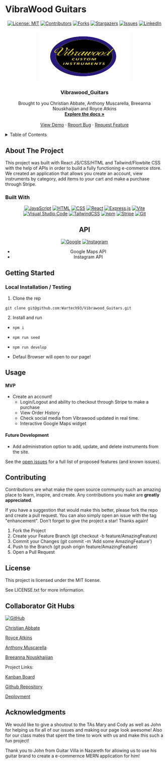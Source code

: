 # VibraWood Guitars
<div align="center">

  <!-- Add badges using the following format: -->
  <!-- ![Name](urlToShieldHere)(urlToGithubHere) -->

[![License: MIT](https://img.shields.io/badge/License-MIT-yellow.svg)](https://opensource.org/licenses/MIT)
[![Contributors](https://img.shields.io/github/contributors/Wartech93/Vibrawood_Guitars.svg?style=plastic&logo=appveyor)](https://github.com/Wartech93/Vibrawood_Guitars/graphs/contributors)
[![Forks](https://img.shields.io/github/forks/Wartech93/Vibrawood_Guitars.svg?style=plastic&logo=appveyor)](https://github.com/Wartech93/Vibrawood_Guitars/network/members)
[![Stargazers](https://img.shields.io/github/stars/Wartech93/Vibrawood_Guitars.svg?style=plastic&logo=appveyor)](https://github.com/Wartech93/Vibrawood_Guitars/stargazers)
[![Issues](https://img.shields.io/github/issues/Wartech93/Vibrawood_Guitars.svg?style=plastic&logo=appveyor)](https://github.com/Wartech93/Vibrawood_Guitars/issues)
[![LinkedIn](https://img.shields.io/badge/-LinkedIn-black.svg?style=plastic&logo=appveyor&logo=linkedin&colorB=555)](https://linkedin.com/in/Wartech93)

</div>

<!-- PROJECT LOGO -->

<div align="center">
  <a href="https://github.com/Wartech93/Vibrawood_Guitars">
    <img src="./client/public/images/logo.png" alt="Logo" width="300" height="160">
  </a>

  <h3 align="center">Vibrawood_Guitars</h3>

  <p align="center">
    Brought to you Christian Abbate, Anthony Muscarella, Breeanna Nouskhaijian and Royce Atkins<br />
    <a href="https://github.com/Wartech93/Vibrawood_Guitars"><strong>Explore the docs »</strong></a>
    <br />
    <br />
    <!-- TODO- add deployed link -->
    <a href="https://github.com/Wartech93/Vibrawood_Guitars">View Demo</a>
    ·
    <a href="https://github.com/Wartech93/Vibrawood_Guitars/issues">Report Bug</a>
    ·
    <a href="https://github.com/Wartech93/Vibrawood_Guitars/issues">Request Feature</a>

  </p>
</div>

<!-- TABLE OF CONTENTS -->
<details>
  <summary>Table of Contents</summary>
  <ol>
    <li>
      <a href="#about-the-project">About The Project</a>
      <ul>
        <li><a href="#built-with">Built With</a></li>
      </ul>
    </li>
    <li>
      <a href="#getting-started">Getting Started</a>
      <ul>
        <li><a href="#installation">Installation</a></li>
      </ul>
    </li>
    <li><a href="#usage">Usage</a></li>
    <li><a href="#contributing">Contributing</a></li>
    <li><a href="#license">License</a></li>
    <li><a href="#contact">Contact</a></li>
    <li><a href="#acknowledgments">Acknowledgments</a></li>
  </ol>
</details>

<!-- ABOUT THE PROJECT -->

## About The Project

This project was built with React JS/CSS/HTML and Tailwind/Flowbite CSS with the help of APIs in order to build a fully functioning e-commerce store.
We created an application that allows you create an account, view instruments by category, add items to your cart and make a purchase through Stripe.

### Built With

<div align="center">

[![JavaScript](https://img.shields.io/badge/JavaScript-F7DF1E?logo=javascript&logoColor=000)](#)
[![HTML](https://img.shields.io/badge/HTML-%23E34F26.svg?logo=html5&logoColor=white)](#)
[![CSS](https://img.shields.io/badge/CSS-1572B6?logo=css3&logoColor=fff)](#)
[![React](https://img.shields.io/badge/React-%2320232a.svg?logo=react&logoColor=%2361DAFB)](#)
[![Express.js](https://img.shields.io/badge/Express.js-%23404d59.svg?logo=express&logoColor=%2361DAFB)](#)
[![Vite](https://img.shields.io/badge/Vite-646CFF?logo=vite&logoColor=fff)](#)
[![Visual Studio Code](https://img.shields.io/badge/Visual%20Studio%20Code-0078d7.svg?logo=visual-studio-code&logoColor=white)](#)
[![TailwindCSS](https://img.shields.io/badge/Tailwind%20CSS-%2338B2AC.svg?logo=tailwind-css&logoColor=white)](#)
[![npm](https://img.shields.io/badge/npm-CB3837?logo=npm&logoColor=fff)](#)
[![Stripe](https://img.shields.io/badge/Stripe-5851DD?logo=stripe&logoColor=fff)](#)
[![Git](https://img.shields.io/badge/Git-F05032?logo=git&logoColor=fff)](#)




</div>
<div align="center">

## API
[![Google](https://img.shields.io/badge/Google-4285F4?logo=google&logoColor=white)](#)
[![Instagram](https://img.shields.io/badge/Instagram-%23E4405F.svg?logo=Instagram&logoColor=white)](#)
- Google Maps API
- Instagram API
</div>
<!-- GETTING STARTED -->

## Getting Started

### Local Installation / Testing

1. Clone the rep

```
git clone git@github.com:Wartech93/Vibrawood_Guitars.git
```

2. Install and run


- ``` npm i ```

- ``` npm run seed ```

- ``` npm run develop ```

- Defaul Browser will open to our page!
<!-- USAGE EXAMPLES -->

## Usage

#### MVP

- Create an account!
  - Login/Logout and ability to checkout through Stripe to make a purchase
  - View Order History
  - Check social media from Vibrawood updated in real time.
  - Interactive Google Maps widget
     


#### Future Development

- Add administration option to add, update, and delete instruments from the site.


See the [open issues](https://github.com/Wartech93/Vibrawood_Guitars/issues) for a full list of proposed features (and known issues).

<!-- CONTRIBUTING -->

## Contributing

Contributions are what make the open source community such an amazing place to learn, inspire, and create. Any contributions you make are **greatly appreciated**.

If you have a suggestion that would make this better, please fork the repo and create a pull request. You can also simply open an issue with the tag "enhancement".
Don't forget to give the project a star! Thanks again!

1. Fork the Project
2. Create your Feature Branch (git checkout -b feature/AmazingFeature)
3. Commit your Changes (git commit -m 'Add some AmazingFeature')
4. Push to the Branch (git push origin feature/AmazingFeature)
5. Open a Pull Request

<!-- LICENSE -->

## License

This project is licensed under the MIT license.

See LICENSE.txt for more information.

<!-- CONTACT -->

## Collaborator Git Hubs
[![GitHub](https://img.shields.io/badge/GitHub-%23121011.svg?logo=github&logoColor=white)](#)

[Christian Abbate](https://github.com/Abbate11)


[Royce Atkins](https://github.com/Wartech93) 


[Anthony Muscarella](https://github.com/muscarellaanthony)


[Breeanna Nouskhaijian](https://github.com/BreeNous)

Project Links:

<!-- TODO- add FIGMA board -->

[Kanban Board](https://github.com/users/Wartech93/projects/3)

[Github Repository](https://github.com/Wartech93/Vibrawood_Guitars)

<!-- TODO- add deployment link -->

[Deployment](https://vibrawood-guitars.onrender.com)

<!-- ACKNOWLEDGMENTS -->

## Acknowledgments

We would like to give a shoutout to the TAs Mary and Cody as well as John for helping us fix all of our issues and making our page look awesome! Also for our class mates that spent the time to work with us and make this such a fun project!

Thank you to John from Guitar Villa in Nazareth for allowing us to use his guitar brand to create a e-commernce MERN application for him! 
